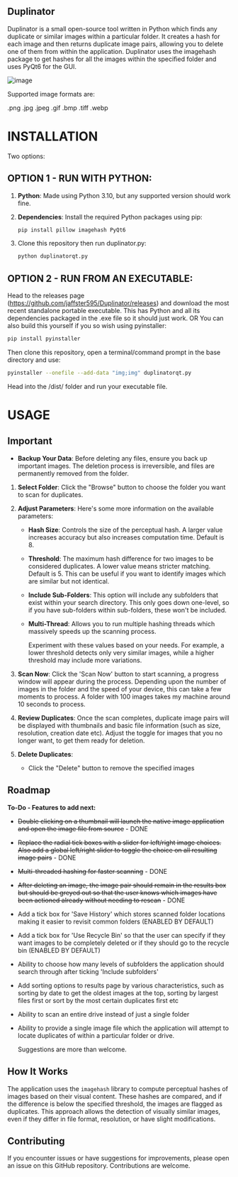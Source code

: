 ## Duplinator

Duplinator is a small open-source tool written in Python which finds any duplicate or similar images within a particular folder. It creates a hash for each image and then returns duplicate image pairs, allowing you to delete one of them from within the application. Duplinator uses the imagehash package to get hashes for all the images within the specified folder and uses PyQt6 for the GUI.

![image](https://github.com/user-attachments/assets/08f03ab7-a126-456e-b498-aa0e973b3787)

Supported image formats are: 

.png
.jpg
.jpeg
.gif
.bmp
.tiff
.webp

# INSTALLATION

Two options:

## OPTION 1 - RUN WITH PYTHON:

1. **Python**: Made using Python 3.10, but any supported version should work fine.

2. **Dependencies**: Install the required Python packages using pip:

   ```bash
   pip install pillow imagehash PyQt6 
   ```
3. Clone this repository then run duplinator.py:

   ```bash
   python duplinatorqt.py
   ```

## OPTION 2 - RUN FROM AN EXECUTABLE:

Head to the releases page (https://github.com/jaffster595/Duplinator/releases) and download the most recent standalone portable executable. This has Python and all its dependencies packaged in the .exe file so it should just work.
OR
You can also build this yourself if you so wish using pyinstaller:

```bash
pip install pyinstaller
```
Then clone this repository, open a terminal/command prompt in the base directory and use:

```bash
pyinstaller --onefile --add-data "img;img" duplinatorqt.py
```
Head into the /dist/ folder and run your executable file.
   
# USAGE

## Important

- **Backup Your Data**: Before deleting any files, ensure you back up important images. The deletion process is irreversible, and files are permanently removed from the folder.

1. **Select Folder**: Click the "Browse" button to choose the folder you want to scan for duplicates.

2. **Adjust Parameters**: Here's some more information on the available parameters:
      - **Hash Size**: Controls the size of the perceptual hash. A larger value increases accuracy but also increases computation time. Default is 8.
      - **Threshold**: The maximum hash difference for two images to be considered duplicates. A lower value means stricter matching. Default is 5. This can be useful if you want to identify images which are similar but not identical.
      - **Include Sub-Folders**: This option will include any subfolders that exist within your search directory. This only goes down one-level, so if you have sub-folders within sub-folders, these won't be included.
      - **Multi-Thread**: Allows you to run multiple hashing threads which massively speeds up the scanning process.
  
        Experiment with these values based on your needs. For example, a lower threshold detects only very similar images, while a higher threshold may include more variations.

3. **Scan Now**: Click the 'Scan Now' button to start scanning, a progress window will appear during the process. Depending upon the number of images in the folder and the speed of your device, this can take a few moments to process. A folder with 100 images takes my machine around 10 seconds to process.

4. **Review Duplicates**: Once the scan completes, duplicate image pairs will be displayed with thumbnails and basic file information (such as size, resolution, creation date etc). Adjust the toggle for images that you no longer want, to get them ready for deletion.

5. **Delete Duplicates**: 
   - Click the "Delete" button to remove the specified images

## Roadmap

**To-Do - Features to add next:**

- ~~Double clicking on a thumbnail will launch the native image application and open the image file from source~~ - DONE
- ~~Replace the radial tick boxes with a slider for left/right image choices. Also add a global left/right slider to toggle the choice on all resulting image pairs~~ - DONE
- ~~Multi-threaded hashing for faster scanning~~ - DONE
- ~~After deleting an image, the image pair should remain in the results box but should be greyed out so that the user knows which images have been actioned already without needing to rescan~~ - DONE
- Add a tick box for 'Save History' which stores scanned folder locations making it easier to revisit common folders (ENABLED BY DEFAULT)
- Add a tick box for 'Use Recycle Bin' so that the user can specify if they want images to be completely deleted or if they should go to the recycle bin (ENABLED BY DEFAULT)
- Ability to choose how many levels of subfolders the application should search through after ticking 'Include subfolders'
- Add sorting options to results page by various characteristics, such as sorting by date to get the oldest images at the top, sorting by largest files first or sort by the most certain duplicates first etc
- Ability to scan an entire drive instead of just a single folder
- Ability to provide a single image file which the application will attempt to locate duplicates of within a particular folder or drive.

  Suggestions are more than welcome.

## How It Works

The application uses the `imagehash` library to compute perceptual hashes of images based on their visual content. These hashes are compared, and if the difference is below the specified threshold, the images are flagged as duplicates. This approach allows the detection of visually similar images, even if they differ in file format, resolution, or have slight modifications.

## Contributing

If you encounter issues or have suggestions for improvements, please open an issue on this GitHub repository. Contributions are welcome.

